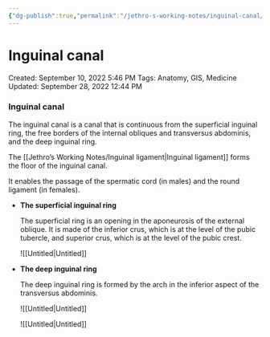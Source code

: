 ```yaml
---
{"dg-publish":true,"permalink":"/jethro-s-working-notes/inguinal-canal/","dgPassFrontmatter":true}
---
```



# Inguinal canal

Created: September 10, 2022 5:46 PM
Tags: Anatomy, GIS, Medicine
Updated: September 28, 2022 12:44 PM

### Inguinal canal

The inguinal canal is a canal that is continuous from the superficial inguinal ring, the free borders of the internal obliques and transversus abdominis, and the deep inguinal ring.

The [[Jethro’s Working Notes/Inguinal ligament\|Inguinal ligament]] forms the floor of the inguinal canal.

It enables the passage of the spermatic cord (in males) and the round ligament (in females).

- **The superficial inguinal ring**
    
    The superficial ring is an opening in the aponeurosis of the external oblique. It is made of the inferior crus, which is at the level of the pubic tubercle, and superior crus, which is at the level of the pubic crest.
    
    ![[Untitled\|Untitled]]
    
- **The deep inguinal ring**
    
    The deep inguinal ring is formed by the arch in the inferior aspect of the transversus abdominis.
    
    ![[Untitled\|Untitled]]
    
    ![[Untitled\|Untitled]]